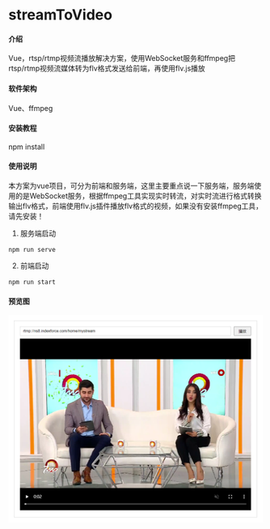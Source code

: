# streamToVideo

#### 介绍
Vue，rtsp/rtmp视频流播放解决方案，使用WebSocket服务和ffmpeg把rtsp/rtmp视频流媒体转为flv格式发送给前端，再使用flv.js播放

#### 软件架构
Vue、ffmpeg


#### 安装教程

npm install

#### 使用说明
  本方案为vue项目，可分为前端和服务端，这里主要重点说一下服务端，服务端使用的是WebSocket服务，根据ffmpeg工具实现实时转流，对实时流进行格式转换输出flv格式，前端使用flv.js插件播放flv格式的视频，如果没有安装ffmpeg工具，请先安装！

1.  服务端启动
```
npm run serve
```
2.  前端启动
```
npm run start
```

#### 预览图

![预览图](src/assets/1684744676817.png)
